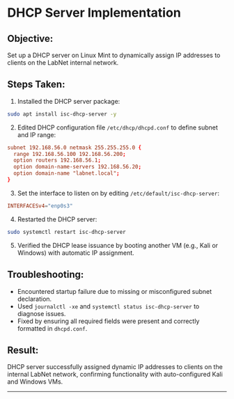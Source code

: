 # DHCP Server Implementation

## Objective:

Set up a DHCP server on Linux Mint to dynamically assign IP addresses to clients on the LabNet internal network.

## Steps Taken:

1. Installed the DHCP server package:

```bash
sudo apt install isc-dhcp-server -y
```

2. Edited DHCP configuration file `/etc/dhcp/dhcpd.conf` to define subnet and IP range:

```conf
subnet 192.168.56.0 netmask 255.255.255.0 {
  range 192.168.56.100 192.168.56.200;
  option routers 192.168.56.1;
  option domain-name-servers 192.168.56.20;
  option domain-name "labnet.local";
}
```

3. Set the interface to listen on by editing `/etc/default/isc-dhcp-server`:

```conf
INTERFACESv4="enp0s3"
```

4. Restarted the DHCP server:

```bash
sudo systemctl restart isc-dhcp-server
```

5. Verified the DHCP lease issuance by booting another VM (e.g., Kali or Windows) with automatic IP assignment.

## Troubleshooting:

* Encountered startup failure due to missing or misconfigured subnet declaration.
* Used `journalctl -xe` and `systemctl status isc-dhcp-server` to diagnose issues.
* Fixed by ensuring all required fields were present and correctly formatted in `dhcpd.conf`.

## Result:

DHCP server successfully assigned dynamic IP addresses to clients on the internal LabNet network, confirming functionality with auto-configured Kali and Windows VMs.

---